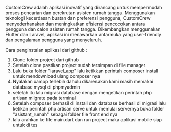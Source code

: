 CustomCrew adalah aplikasi inovatif yang dirancang untuk mempermudah proses pencarian dan perekrutan asisten rumah tangga. Menggunakan teknologi kecerdasan buatan dan preferensi pengguna, CustomCrew menyederhanakan dan meningkatkan efisiensi pencocokan antara pengguna dan calon asisten rumah tangga. Dikembangkan menggunakan Flutter dan Laravel, aplikasi ini menawarkan antarmuka yang user-friendly dan pengalaman pengguna yang menyeluruh.

Cara penginstalan aplikasi dari github :

1. Clone folder project dari github 
2. Setelah clone pastikan project sudah tersimpan di file manager 
3. Lalu buka folder "laravel_app" lalu ketikkan perintah composer install untuk mendownload ulang composer nya
4. Nyalakan xampp terlebih dahulu dikarenakan kami masih memakai database mysql di phpmyadmin  
5. setelah itu lalu migrasi database dengan mengetikan perintah php artisan miigrate pada terminal 
6. Setelah composer berhasil di install dan database berhasil di migrasi lalu ketikan perintah php artisan serve untuk memulai servernya
   buka folder "asistant_rumah" sebagai folder file front end  nya 
7. lalu arahkan ke file main.dart dan run project maka aplikasi mobile siap untuk di tes 


